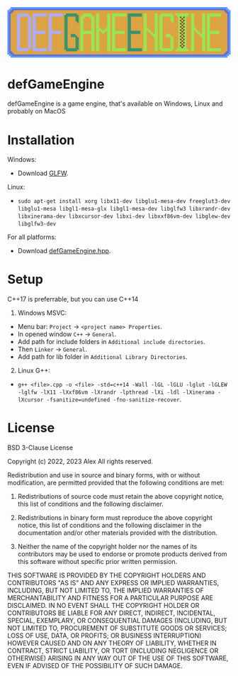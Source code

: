 <p align="center"><img src="dge_large_logo.png"></p>

# defGameEngine
defGameEngine is a game engine, that's available on Windows, Linux and probably on MacOS

# Installation

Windows:
- Download [GLFW](https://www.glfw.org/download.html).

Linux:
- `sudo apt-get install xorg libx11-dev libglu1-mesa-dev freeglut3-dev libglu1-mesa libgl1-mesa-glx libgl1-mesa-dev libglfw3 libxrandr-dev libxinerama-dev libxcursor-dev libxi-dev libxxf86vm-dev libglew-dev libglfw3-dev`

For all platforms:
- Download [defGameEngine.hpp](https://raw.githubusercontent.com/defini7/defGameEngine/master/defGameEngine.hpp).

# Setup

C++17 is preferrable, but you can use C++14

1. Windows MSVC:
- Menu bar: `Project` -> `<project name> Properties`.
- In opened window `C++` -> `General`.
- Add path for include folders in `Additional include directories`.
- Then `Linker` -> `General`.
- Add path for lib folder in `Additional Library Directories`.

2. Linux G++:
- `g++ <file>.cpp -o <file> -std=c++14 -Wall -lGL -lGLU -lglut -lGLEW -lglfw -lX11 -lXxf86vm -lXrandr -lpthread -lXi -ldl -lXinerama -lXcursor -fsanitize=undefined -fno-sanitize-recover`.

# License

BSD 3-Clause License

Copyright (c) 2022, 2023 Alex
All rights reserved.

Redistribution and use in source and binary forms, with or without
modification, are permitted provided that the following conditions are met:

1. Redistributions of source code must retain the above copyright notice, this
   list of conditions and the following disclaimer.

2. Redistributions in binary form must reproduce the above copyright notice,
   this list of conditions and the following disclaimer in the documentation
   and/or other materials provided with the distribution.

3. Neither the name of the copyright holder nor the names of its
   contributors may be used to endorse or promote products derived from
   this software without specific prior written permission.

THIS SOFTWARE IS PROVIDED BY THE COPYRIGHT HOLDERS AND CONTRIBUTORS "AS IS"
AND ANY EXPRESS OR IMPLIED WARRANTIES, INCLUDING, BUT NOT LIMITED TO, THE
IMPLIED WARRANTIES OF MERCHANTABILITY AND FITNESS FOR A PARTICULAR PURPOSE ARE
DISCLAIMED. IN NO EVENT SHALL THE COPYRIGHT HOLDER OR CONTRIBUTORS BE LIABLE
FOR ANY DIRECT, INDIRECT, INCIDENTAL, SPECIAL, EXEMPLARY, OR CONSEQUENTIAL
DAMAGES (INCLUDING, BUT NOT LIMITED TO, PROCUREMENT OF SUBSTITUTE GOODS OR
SERVICES; LOSS OF USE, DATA, OR PROFITS; OR BUSINESS INTERRUPTION) HOWEVER
CAUSED AND ON ANY THEORY OF LIABILITY, WHETHER IN CONTRACT, STRICT LIABILITY,
OR TORT (INCLUDING NEGLIGENCE OR OTHERWISE) ARISING IN ANY WAY OUT OF THE USE
OF THIS SOFTWARE, EVEN IF ADVISED OF THE POSSIBILITY OF SUCH DAMAGE.

